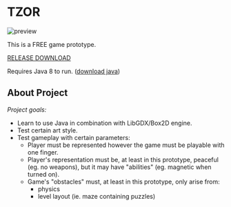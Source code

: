 # TZOR
  
![preview](preview.gif)  
  
This is a FREE game prototype.  
  
[RELEASE DOWNLOAD](https://github.com/Dark-Gran/TZOR/releases/tag/1.0)  
  
Requires Java 8 to run. ([download java](https://www.java.com/en/download/))  
  
  
## About Project  
  
_Project goals:_
- Learn to use Java in combination with LibGDX/Box2D engine.
- Test certain art style.
- Test gameplay with certain parameters:
  - Player must be represented however the game must be playable with one finger.
  - Player's representation must be, at least in this prototype, peaceful (eg. no weapons), but it may have "abilities" (eg. magnetic when turned on).
  - Game's "obstacles" must, at least in this prototype, only arise from:
    - physics 
    - level layout (ie. maze containing puzzles)
